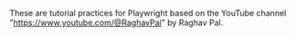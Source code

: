 These are tutorial practices for Playwright based on the YouTube channel "https://www.youtube.com/@RaghavPal" by Raghav Pal.
